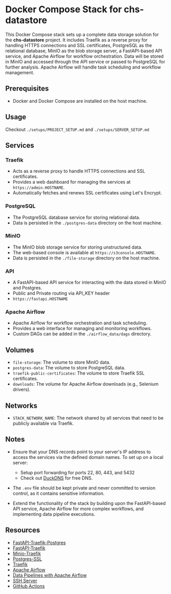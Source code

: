 # Docker Compose Stack for chs-datastore

This Docker Compose stack sets up a complete data storage solution for the **chs-datastore** project. It includes Traefik as a reverse proxy for handling HTTPS connections and SSL certificates, PostgreSQL as the relational database, MinIO as the blob storage server, a FastAPI-based API service, and Apache Airflow for workflow orchestration. Data will be stored in MinIO and accessed through the API service or passed to PostgreSQL for further analysis. Apache Airflow will handle task scheduling and workflow management.

## Prerequisites

- Docker and Docker Compose are installed on the host machine.

## Usage

Checkout ```./setups/PROJECT_SETUP.md``` and ```./setups/SERVER_SETUP.md``` 

## Services

### Traefik

- Acts as a reverse proxy to handle HTTPS connections and SSL certificates.
- Provides a web dashboard for managing the services at ```https://admin.HOSTNAME```.
- Automatically fetches and renews SSL certificates using Let's Encrypt.

### PostgreSQL

- The PostgreSQL database service for storing relational data.
- Data is persisted in the `./postgres-data` directory on the host machine.

### MinIO

- The MinIO blob storage service for storing unstructured data.
- The web-based console is available at ```https://s3console.HOSTNAME```.
- Data is persisted in the `./file-storage` directory on the host machine.

### API

- A FastAPI-based API service for interacting with the data stored in MinIO and Postgres.
- Public and Private routing via API_KEY header
- ```https://fastapi.HOSTNAME```

### Apache Airflow

- Apache Airflow for workflow orchestration and task scheduling.
- Provides a web interface for managing and monitoring workflows.
- Custom DAGs can be added in the `./airflow_data/dags` directory.

## Volumes

- `file-storage`: The volume to store MinIO data.
- `postgres-data`: The volume to store PostgreSQL data.
- `traefik-public-certificates`: The volume to store Traefik SSL certificates.
- `downloads`: The volume for Apache Airflow downloads (e.g., Selenium drivers).

## Networks

- `STACK_NETWORK_NAME`: The network shared by all services that need to be publicly available via Traefik.

## Notes

- Ensure that your DNS records point to your server's IP address to access the services via the defined domain names. To set up on a local server:
  - Setup port forwarding for ports 22, 80, 443, and 5432
  - Check out [DuckDNS](https://www.duckdns.org/) for free DNS.

- The `.env` file should be kept private and never committed to version control, as it contains sensitive information.

- Extend the functionality of the stack by building upon the FastAPI-based API service, Apache Airflow for more complex workflows, and implementing data pipeline executions.

## Resources

- [FastAPI-Traefik-Postgres](https://github.com/tiangolo/full-stack-fastapi-postgresql)
- [FastAPI-Traefik](https://github.com/tiangolo/blog-posts/tree/master/deploying-fastapi-apps-with-https-powered-by-traefik/app)
- [Minio-Traefik](https://community.traefik.io/t/minio-and-traefik/18570/7)
- [Postgres-SSL](https://github.com/infrastructure-as-code/docker-postgres)
- [Traefik](https://traefik.io/)
- [Apache Airflow](https://airflow.apache.org/)
- [Data Pipelines with Apache Airflow](https://github.com/BasPH/data-pipelines-with-apache-airflow/tree/master)
- [SSH Server](https://www.digitalocean.com/community/tutorials/ssh-essentials-working-with-ssh-servers-clients-and-keys)
- [GitHub Actions](https://docs.github.com/en/actions)